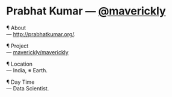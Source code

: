 # Prabhat Kumar — [@maverickly](https://github.com/maverickly)

¶ About</br>
— http://prabhatkumar.org/.

¶ Project</br>
— [maverickly/maverickly](https://github.com/maverickly/maverickly)

¶ Location</br>
— India, ※ Earth.

¶ Day Time</br>
— Data Scientist.
